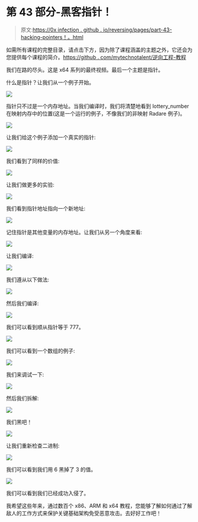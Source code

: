 # 第 43 部分-黑客指针！

> 原文:[https://0x infection . github . io/reversing/pages/part-43-hacking-pointers！。html](https://0xinfection.github.io/reversing/pages/part-43-hacking-pointers!.html)

如需所有课程的完整目录，请点击下方，因为除了课程涵盖的主题之外，它还会为您提供每个课程的简介。[https://github . com/mytechnotalent/逆向工程-教程](https://github.com/mytechnotalent/Reverse-Engineering-Tutorial)

我们在路的尽头。这是 x64 系列的最终视频。最后一个主题是指针。

什么是指针？让我们从一个例子开始。

![](../Images/7f280d6660b01293d479614e12ce1b24.png)

指针只不过是一个内存地址。当我们编译时，我们将清楚地看到 lottery_number 在映射内存中的位置(这是一个运行的例子，不像我们的非映射 Radare 例子)。

![](../Images/b224a3c4cdf315201dfcbc613c44e1e2.png)

让我们给这个例子添加一个真实的指针:

![](../Images/63f7f428c59c000b0cbfe1cf003edc02.png)

我们看到了同样的价值:

![](../Images/00915e74bbea7b94d95ee81599a79724.png)

让我们做更多的实验:

![](../Images/a23fbee9a43b97007f59a69ca432a8a5.png)

我们看到指针地址指向一个新地址:

![](../Images/926bcab2ed255cfdf7600f6c56d0ed8b.png)

记住指针是其他变量的内存地址。让我们从另一个角度来看:

![](../Images/a381fd284f2544e4b7e2f0e68e62c0da.png)

让我们编译:

![](../Images/a1c90bf6127f6f17af7636ecb1a0f00e.png)

我们遵从以下做法:

![](../Images/c1a9858c5ebe4570ed3c6d02bda8aa41.png)

然后我们编译:

![](../Images/22bdab9f0ce8090b72141be1c0d4e9ee.png)

我们可以看到顺从指针等于 777。

![](../Images/2bf8e7fc03f1c4b98f52dbd17d49bced.png)

我们可以看到一个数组的例子:

![](../Images/a5fef69669307fcda44848db3aac7ad8.png)

我们来调试一下:

![](../Images/e689d4a5016f7137174abac48edc9c61.png)

然后我们拆解:

![](../Images/75c44d0c6dfe56105679c5b933e4dc59.png)

我们黑吧！

![](../Images/6d947d152255a6f4617fbd407e4009fd.png)

让我们重新检查二进制:

![](../Images/c55b81532002b9a4adc0db33ad69687a.png)

我们可以看到我们用 6 黑掉了 3 的值。

![](../Images/f2b71efd6acb9de6f7ce6d72df4b299b.png)

我们可以看到我们已经成功入侵了。

我希望这些年来，通过数百个 x86、ARM 和 x64 教程，您能够了解如何通过了解敌人的工作方式来保护关键基础架构免受恶意攻击。去好好工作吧！